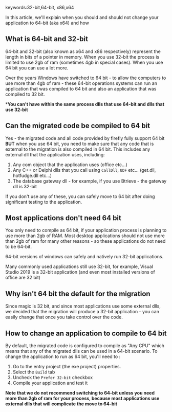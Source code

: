 keywords:32-bit,64-bit, x86,x64

In this article, we'll explain when you should and should not change your application to 64-bit (aka x64) and how

## What is 64-bit and 32-bit
64-bit and 32-bit (also known as x64 and x86 respectively) represent the length in bits of a pointer in memory. When you use 32-bit the process is limited to use 2gb of ram (sometimes 4gb in special cases).
When you use 64 bit you can use a lot more.

Over the years Windows have switched to 64 bit - to allow the computers to use more than 4gb of ram - these 64-bit operations systems can run an application that was compiled to 64 bit and also an application that was compiled to 32 bit.

***You can't have within the same process dlls that use 64-bit and dlls that use 32-bit**

## Can the migrated code be compiled to 64 bit
Yes - the migrated code and all code provided by firefly fully support 64 bit **BUT** when you use 64 bit, you need to make sure that any code that is external to the migration is also compiled in 64 bit. 
This includes any external dll that the application uses, including:
1. Any com object that the application uses (office etc...)
2. Any C++ or Delphi dlls that you call using `CallDll`, `UDF` etc... (get.dll, hotfudge.dll etc...)
3. The database gateway dll - for example, if you use Btrieve - the gateway dll is 32-bit
   

If you don't use any of these, you can safely move to 64 bit after doing significant testing to the application.

## Most applications don't need 64 bit
You only need to compile as 64 bit, if your application process is planning to use more than 2gb of RAM. Most desktop applications should not use more than 2gb of ram for many other reasons - so these applications do not need to be 64-bit.

64-bit versions of windows can safely and natively run 32-bit applications.

Many commonly used applications still use 32-bit, for example, Visual Studio 2019 is a 32-bit application (and even most installed versions of office are 32 bit)

## Why isn't 64 bit the default for the migration
Since magic is 32 bit, and since most applications use some external dlls, we decided that the migration will produce a 32-bit application - you can easily change that once you take control over the code.

## How to change an application to compile to 64 bit
By default, the migrated code is configured to compile as "Any CPU" which means that any of the migrated dlls can be used in a 64-bit scenario.
To change the application to run as 64 bit, you'll need to :
1. Go to the entry project (the exe project) properties.
2. Select the `Build` tab
3. Uncheck the `Prefer 32-bit` checkbox 
4. Compile your application and test it

**Note that we do not recommend switching to 64-bit unless you need more than 2gb of ram for your process, because most applications use external dlls that will complicate the move to 64-bit**
